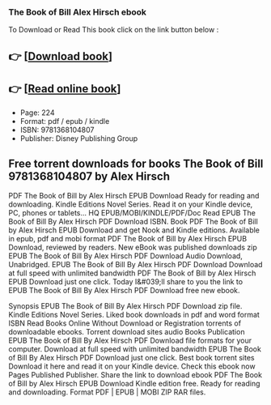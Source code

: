 ### The Book of Bill Alex Hirsch ebook

To Download or Read This book click on the link button below :

## 👉  [**[Download book](http://ebooksharez.info/download.php?group=book&from=github.com&id=694754&lnk=1063 "Download book")**]

## 👉  [**[Read online book](http://ebooksharez.info/download.php?group=book&from=github.com&id=694754&lnk=1063 "Read online book")**]


* Page: 224
* Format: pdf / epub / kindle
* ISBN: 9781368104807
* Publisher: Disney Publishing Group



## Free torrent downloads for books The Book of Bill 9781368104807 by Alex Hirsch


PDF The Book of Bill by Alex Hirsch EPUB Download Ready for reading and downloading. Kindle Editions Novel Series. Read it on your Kindle device, PC, phones or tablets... HQ EPUB/MOBI/KINDLE/PDF/Doc Read EPUB The Book of Bill By Alex Hirsch PDF Download ISBN. Book PDF The Book of Bill by Alex Hirsch EPUB Download and get Nook and Kindle editions. Available in epub, pdf and mobi format PDF The Book of Bill by Alex Hirsch EPUB Download, reviewed by readers. New eBook was published downloads zip EPUB The Book of Bill By Alex Hirsch PDF Download Audio Download, Unabridged. EPUB The Book of Bill By Alex Hirsch PDF Download Download at full speed with unlimited bandwidth PDF The Book of Bill by Alex Hirsch EPUB Download just one click. Today I&amp;#039;ll share to you the link to EPUB The Book of Bill By Alex Hirsch PDF Download free new ebook.

Synopsis EPUB The Book of Bill By Alex Hirsch PDF Download zip file. Kindle Editions Novel Series. Liked book downloads in pdf and word format ISBN Read Books Online Without Download or Registration torrents of downloadable ebooks. Torrent download sites audio Books Publication EPUB The Book of Bill By Alex Hirsch PDF Download file formats for your computer. Download at full speed with unlimited bandwidth EPUB The Book of Bill By Alex Hirsch PDF Download just one click. Best book torrent sites Download it here and read it on your Kindle device. Check this ebook now Pages Published Publisher. Share the link to download ebook PDF The Book of Bill by Alex Hirsch EPUB Download Kindle edition free. Ready for reading and downloading. Format PDF | EPUB | MOBI ZIP RAR files.





